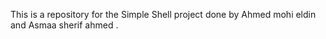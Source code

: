 This is a repository for the Simple Shell project done by Ahmed mohi eldin and Asmaa sherif ahmed .  
